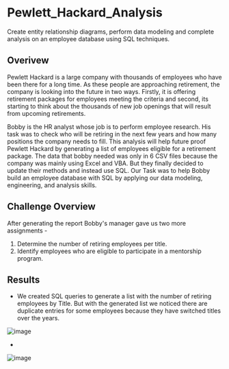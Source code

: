 # Pewlett_Hackard_Analysis
Create entity relationship diagrams, perform data modeling and complete analysis on an employee database using SQL techniques.

## Overivew
Pewlett Hackard is a large company with thousands of employees who have been there for a long time. As these people are approaching retirement, the company is looking into the future in two ways. Firstly, it is offering retirement packages for employees meeting the criteria and second, its starting to think about the thousands of new job openings that will result from upcoming retirements.

Bobby is the HR analyst whose job is to perform employee research. His task was to check who will be retiring in the next few years and how many positions the company needs to fill. This analysis will help future proof Pewlett Hackard by generating a list of employees eligible for a retirement package.
The data that bobby needed was only in 6 CSV files because the company was mainly using Excel and VBA. But they finally decided to update their methods and instead use SQL.
Our Task was to help Bobby build an employee database with SQL by applying our data modeling, engineering, and analysis skills.

## Challenge Overview
After generating the report Bobby's manager gave us two more assignments -
1. Determine the number of retiring employees per title.
2. Identify employees who are eligible to participate in a mentorship program.

## Results 
- We created SQL queries to generate a list with the number of retiring employees by Title. But with the generated list we noticed there are duplicate entries for some employees because they have switched titles over the years.

![image](https://user-images.githubusercontent.com/78935551/115163390-e005e580-a076-11eb-87c2-5e03994aac7f.png)

- 
![image](https://user-images.githubusercontent.com/78935551/115163393-e7c58a00-a076-11eb-8398-eaeb5883cd47.png)





